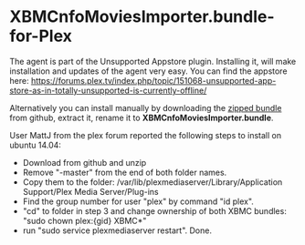 XBMCnfoMoviesImporter.bundle-for-Plex
=====================================
The agent is part of the Unsupported Appstore plugin. Installing it, will make
installation and updates of the agent very easy. You can find the appstore here:
https://forums.plex.tv/index.php/topic/151068-unsupported-app-store-as-in-totally-unsupported-is-currently-offline/

Alternatively you can install manually by downloading the [zipped bundle](https://github.com/gboudreau/XBMCnfoMoviesImporter.bundle/archive/master.zip) from github, extract it, rename it to **XBMCnfoMoviesImporter.bundle**.

User MattJ from the plex forum reported the following steps to install on ubuntu 14.04:
- Download from github and unzip
- Remove "-master" from the end of both folder names.
- Copy them to the folder:  /var/lib/plexmediaserver/Library/Application Support/Plex Media Server/Plug-ins
- Find the group number for user "plex" by command "id plex".
- "cd" to folder in step 3 and change ownership of both XBMC bundles: "sudo chown plex:{gid} XBMC*"
- run "sudo service plexmediaserver restart".
Done.
